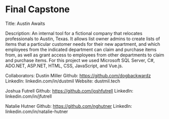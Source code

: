 # Final Capstone

Title: Austin Awaits

Description: An internal tool for a fictional company that relocates professionals to Austin, Texas. It allows list owner admins to create lists of items that a particular customer needs for their new apartment, and which employees from the indicated department can claim and purchase items from, as well as grant access to employees from other departments to claim and purchase items. For this project we used Microsoft SQL Server, C#, ADO.NET, ASP.NET, HTML, CSS, JavaScript, and Vue.js.

Collaborators:
Dustin Miller
  Github: https://github.com/dogbackwardz
  LinkedIn: linkedin.com/in/dustmil
  Website: dustmil.tech

Joshua Futrell
  Github: https://github.com/joshfutrell
  LinkedIn: linkedin.com/in/jfutrell

Natalie Hutner
  Github: https://github.com/nghutner
  LinkedIn: linkedin.com/in/natalie-hutner
